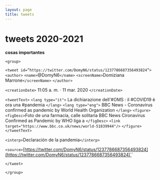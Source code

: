 ```yaml
---
layout: page
title: tweets
---
```


# tweets 2020-2021
**cosas importantes**


`<group>` 

`<tweet id=”https://twitter.com/DomyN6/status/1237786687356493824”>`
`<author>`
`<name>`@DomyN6`</name>`
`<screenName>`Domiziana Marrone`</screenName>`
`</author>`

`<creationDate>` 11:05 a. m. · 11 mar. 2020 `</creationDate>`

`<tweetText>`
  `<lang type="it">` La dichiarazione dell'#OMS : il #COVID19 è ora una #pandemia `</lang>`
  `<lang type="eng">` BBC News - Coronavirus confirmed as pandemic by World Health Organization `</lang>`
`<figure>`
	`<figDesc>`Foto de una farmacia, calle solitaria BBC News Cironavirus Confirmed as Pandemic by WHO liga a `</figDesc>`
	`<link target="https://www.bbc.co.uk/news/world-51839944"/>`
`</figure>`
`</tweetText>`

`<interp>`Declaración de la pandemia`</interp>`

`<source>`[https://twitter.com/DomyN6/status/1237786687356493824](https://twitter.com/DomyN6/status/1237786687356493824)`</source>`

`</tweet>`

`</group>`

